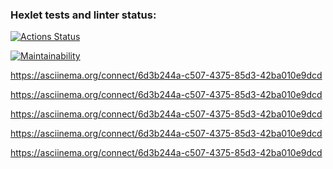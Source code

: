### Hexlet tests and linter status:
[![Actions Status](https://github.com/worksheet92/python-project-49/actions/workflows/hexlet-check.yml/badge.svg)](https://github.com/worksheet92/python-project-49/actions)

[![Maintainability](https://api.codeclimate.com/v1/badges/63aea677b0b43b320206/maintainability)](https://codeclimate.com/github/worksheet92/python-project-49/maintainability)
 
https://asciinema.org/connect/6d3b244a-c507-4375-85d3-42ba010e9dcd

https://asciinema.org/connect/6d3b244a-c507-4375-85d3-42ba010e9dcd

https://asciinema.org/connect/6d3b244a-c507-4375-85d3-42ba010e9dcd

https://asciinema.org/connect/6d3b244a-c507-4375-85d3-42ba010e9dcd

https://asciinema.org/connect/6d3b244a-c507-4375-85d3-42ba010e9dcd
